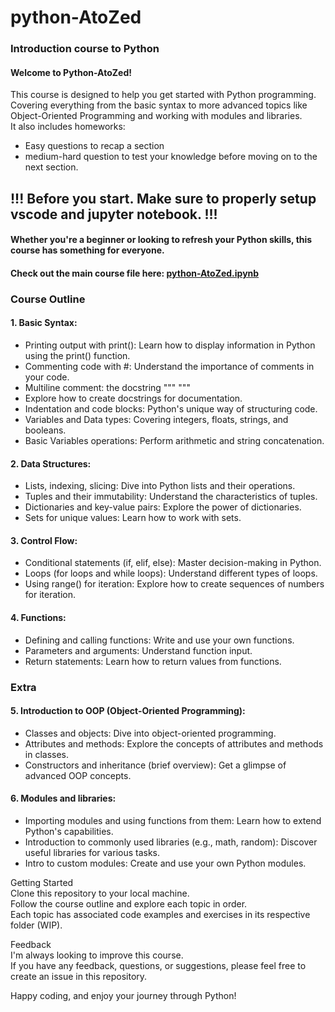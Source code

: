# python-AtoZed

### Introduction course to Python

#### Welcome to Python-AtoZed!  
This course is designed to help you get started with Python programming.  
Covering everything from the basic syntax to more advanced topics like Object-Oriented Programming and working with modules and libraries.  
It also includes homeworks:  
* Easy questions to recap a section  
* medium-hard question to test your knowledge before moving on to the next section.

## !!! Before you start. Make sure to properly setup vscode and jupyter notebook. !!!

#### Whether you're a beginner or looking to refresh your Python skills, this course has something for everyone.  
#### Check out the main course file here: [python-AtoZed.ipynb](https://github.com/ReneDussault/python-AtoZed/blob/main/python-AtoZed.ipynb)

### Course Outline  
#### 1. Basic Syntax:  
* Printing output with print(): Learn how to display information in Python using the print() function.  
* Commenting code with #: Understand the importance of comments in your code.  
* Multiline comment: the docstring """ """  
* Explore how to create docstrings for documentation.   
* Indentation and code blocks: Python's unique way of structuring code.  
* Variables and Data types: Covering integers, floats, strings, and booleans.  
* Basic Variables operations: Perform arithmetic and string concatenation.  

#### 2. Data Structures:
* Lists, indexing, slicing: Dive into Python lists and their operations.  
* Tuples and their immutability: Understand the characteristics of tuples.  
* Dictionaries and key-value pairs: Explore the power of dictionaries.  
* Sets for unique values: Learn how to work with sets.  

#### 3. Control Flow:  
* Conditional statements (if, elif, else): Master decision-making in Python.  
* Loops (for loops and while loops): Understand different types of loops.  
* Using range() for iteration: Explore how to create sequences of numbers for iteration.  

#### 4. Functions:  
* Defining and calling functions: Write and use your own functions.  
* Parameters and arguments: Understand function input.  
* Return statements: Learn how to return values from functions.  


### Extra  
  
#### 5. Introduction to OOP (Object-Oriented Programming):  
* Classes and objects: Dive into object-oriented programming.  
* Attributes and methods: Explore the concepts of attributes and methods in classes.  
* Constructors and inheritance (brief overview): Get a glimpse of advanced OOP concepts.  

#### 6. Modules and libraries:  
* Importing modules and using functions from them: Learn how to extend Python's capabilities.  
* Introduction to commonly used libraries (e.g., math, random): Discover useful libraries for various tasks.  
* Intro to custom modules: Create and use your own Python modules.  


Getting Started  
Clone this repository to your local machine.  
Follow the course outline and explore each topic in order.  
Each topic has associated code examples and exercises in its respective folder (WIP).  

Feedback  
I'm always looking to improve this course.  
If you have any feedback, questions, or suggestions, please feel free to create an issue in this repository.  

Happy coding, and enjoy your journey through Python!
